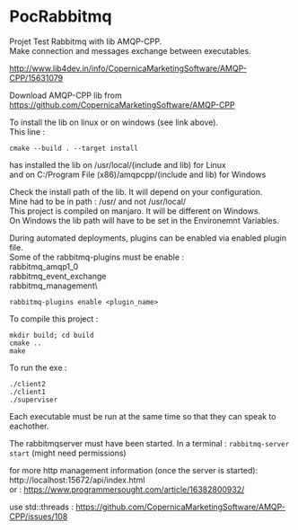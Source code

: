 # PocRabbitmq
Projet Test Rabbitmq with lib AMQP-CPP.\
Make connection and messages exchange between executables.


http://www.lib4dev.in/info/CopernicaMarketingSoftware/AMQP-CPP/15631079

Download AMQP-CPP lib from https://github.com/CopernicaMarketingSoftware/AMQP-CPP

To install the lib on linux or on windows (see link above). \
This line :
```
cmake --build . --target install
```
has installed the lib on /usr/local/(include and lib) for Linux\
and on C:/Program File (x86)/amqpcpp/(include and lib) for Windows

Check the install path of the lib. It will depend on your configuration.\
Mine had to be in path : /usr/ and not /usr/local/\
This project is compiled on manjaro. It will be different on Windows.\
On Windows the lib path will have to be set in the Environemnt Variables.

During automated deployments, plugins can be enabled via enabled plugin file.\
Some of the rabbitmq-plugins must be enable : \
rabbitmq_amqp1_0 \
rabbitmq_event_exchange\
rabbitmq_management\
```
rabbitmq-plugins enable <plugin_name>
```


To compile this project :
```
mkdir build; cd build
cmake ..
make
```

To run the exe : 
```
./client2
./client1
./superviser
```
Each executable must be run at the same time so that they can speak to eachother.

The rabbitmqserver must have been started. In a terminal : ``` rabbitmq-server start ``` (might need permissions)

for more http management information (once the server is started): http://localhost:15672/api/index.html \
or : https://www.programmersought.com/article/16382800932/


use std::threads :
https://github.com/CopernicaMarketingSoftware/AMQP-CPP/issues/108
